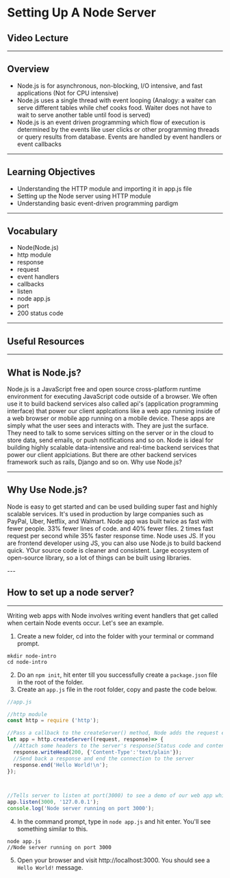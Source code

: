 # Setting Up A Node Server

## Video Lecture
---


## Overview
* Node.js is for asynchronous, non-blocking, I/O intensive, and fast applications (Not for CPU intensive)
* Node.js uses a single thread with event looping (Analogy: a waiter can serve different tables while chef cooks food. Waiter does not have to wait to serve another table until food is served)
* Node.js is an event driven programming which flow of execution is determined by the events like user clicks or other programming threads or query results from database. Events are handled by event handlers or event callbacks 
---

## Learning Objectives
* Understanding the HTTP module and importing it in app.js file
* Setting up the Node server using HTTP module
* Understanding basic event-driven programming pardigm 
  
---

## Vocabulary
* Node(Node.js)
* http module
* response
* request
* event handlers
* callbacks
* listen 
* node app.js
* port
* 200 status code 
---

## Useful Resources
---

## What is Node.js? 
<p>Node.js is a JavaScript free and open source cross-platform runtime environment for executing JavaScript code outside of a browser. We often use it to build backend services also called api's (application programming interface) that power our client applcations like a web app running inside of a web browser or mobile app running on a mobile device. These apps are simply what the user sees and interacts with. They are just the surface. They need to talk to some services sitting on the server or in the cloud to store data, send emails, or push notifications and so on. Node is ideal for building highly scalable data-intensive and real-time backend services that power our client applciations. But there are other backend services framework such as rails, Django and so on. Why use Node.js?

---

## Why Use Node.js?
<p>Node is easy to get started and can be used building super fast and highly scalable services. It's used in production by large companies such as PayPal, Uber, Netflix, and Walmart. Node app was built twice as fast with fewer people. 33% fewer lines of code. and 40% fewer files. 2 times fast request per second while 35% faster response time. Node uses JS. If you are frontend developer using JS, you can also use Node.js to build backend quick. YOur source code is cleaner and consistent. Large ecosystem of open-source library, so a lot of things can be built using libraries. </p>
---

## How to set up a node server?
---
Writing web apps with Node involves writing event handlers that get called when certain Node events occur. Let's see an example.

1. Create a new folder, cd into the folder with your terminal or command prompt.
   
```terminal
mkdir node-intro
cd node-intro
```
2. Do an  ```npm init```, hit enter till you successfully create a ```package.json``` file in the root of the folder.
3. Create an ```app.js``` file in the root folder, copy and paste the code below.

```Javascript
//app.js

//http module
const http = require ('http');

//Pass a callback to the createServer() method, Node adds the request event handler for us.
let app = http.createServer((request, response)=> {
  //Attach some headers to the server's response(Status code and content type)
  response.writeHead(200, {'Content-Type':'text/plain'});
  //Send back a response and end the connection to the server
  response.end('Hello World!\n');
});



//Tells server to listen at port(3000) to see a demo of our web app while developing. 
app.listen(3000, '127.0.0.1');
console.log('Node server running on port 3000');
```

4. In the command prompt, type in 
```node app.js``` and hit enter. You'll see something similar to this. 
```terminal
node app.js
//Node server running on port 3000
```

5. Open your browser and visit 
   http://localhost:3000. You should see a ```Hello World!``` message. 









